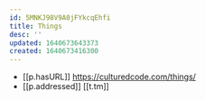 ```yaml
---
id: 5MNKJ98V9A0jFYkcqEhfi
title: Things
desc: ''
updated: 1640673643373
created: 1640673416300
---
```


- [[p.hasURL]] https://culturedcode.com/things/
- [[p.addressed]] [[t.tm]]
